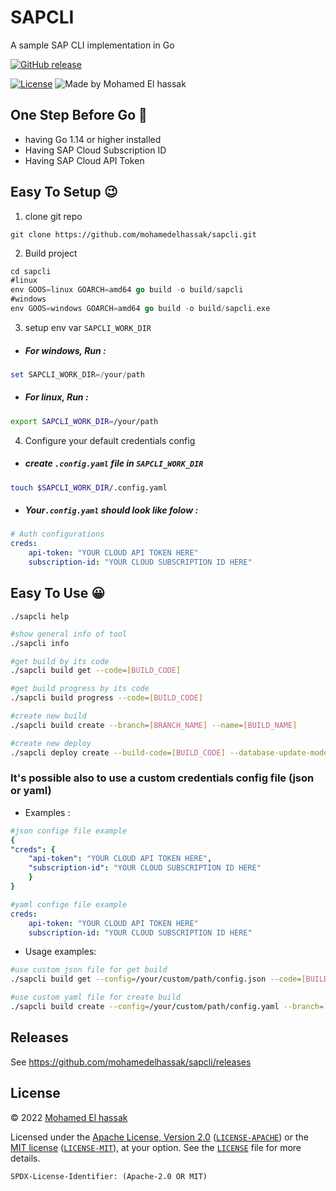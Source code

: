 # SAPCLI
A sample SAP CLI implementation in Go

[![GitHub release](https://img.shields.io/github/release/moul/banner.svg)](https://github.com/mohamedelhassak/sapcli/releases)

[![License](https://img.shields.io/badge/license-Apache--2.0%20%2F%20MIT-%2397ca00.svg)](https://github.com/mohamedelhassak/sapcli/blob/main/LICENSE)
![Made by Mohamed El hassak](https://img.shields.io/badge/made%20by-Mohamed%20El%20hassak-blue.svg?style=flat)

## One Step Before Go 🙂 <a name="requis"></a>
* having Go 1.14 or higher installed
* Having SAP Cloud Subscription ID
* Having SAP Cloud API Token
  

## Easy To Setup 😉 <a name="setup"></a>
1.  clone git repo 

```shell
git clone https://github.com/mohamedelhassak/sapcli.git
```
2.  Build project

```go
cd sapcli
#linux
env GOOS=linux GOARCH=amd64 go build -o build/sapcli
#windows
env GOOS=windows GOARCH=amd64 go build -o build/sapcli.exe
```
3. setup env var ``SAPCLI_WORK_DIR``
* ##### For windows, Run :
```powershell
set SAPCLI_WORK_DIR=/your/path
```
* ##### For linux, Run :
```bash
export SAPCLI_WORK_DIR=/your/path
```
4. Configure your default credentials config
* ##### create `.config.yaml` file in ``SAPCLI_WORK_DIR``
 ```bash
touch $SAPCLI_WORK_DIR/.config.yaml
```
* ##### Your`.config.yaml` should look like folow :
```yaml
# Auth configurations
creds:
	api-token: "YOUR CLOUD API TOKEN HERE"
	subscription-id: "YOUR CLOUD SUBSCRIPTION ID HERE"
```
  
## Easy To Use 😀 <a name="usage"></a>

`./sapcli help`

```bash
#show general info of tool
./sapcli info

#get build by its code
./sapcli build get --code=[BUILD_CODE]

#get build progress by its code
./sapcli build progress --code=[BUILD_CODE]

#create new build
./sapcli build create --branch=[BRANCH_NAME] --name=[BUILD_NAME]

#create new deploy
./sapcli deploy create --build-code=[BUILD_CODE] --database-update-mode=[DB_UPDAT_MODE] --strategy=[STRATEGY] --env=[ENV]
```

### It's possible also to use a custom credentials config file (json or yaml)
- Examples :
```yaml
#json confige file example
{
"creds": {
	"api-token": "YOUR CLOUD API TOKEN HERE",
	"subscription-id": "YOUR CLOUD SUBSCRIPTION ID HERE"
	}
}
```

```yaml
#yaml confige file example
creds:
	api-token: "YOUR CLOUD API TOKEN HERE"
	subscription-id: "YOUR CLOUD SUBSCRIPTION ID HERE"
```
- Usage examples:
```bash
#use custom json file for get build
./sapcli build get --config=/your/custom/path/config.json --code=[BUILD_CODE] 

#use custom yaml file for create build
./sapcli build create --config=/your/custom/path/config.yaml --branch=[BRANCH_NAME] --name=[BUILD_NAME]
```

## Releases

See https://github.com/mohamedelhassak/sapcli/releases

## License

© 2022 [Mohamed El hassak]()

Licensed under the [Apache License, Version 2.0](https://www.apache.org/licenses/LICENSE-2.0) ([`LICENSE-APACHE`](LICENSE-APACHE)) or the [MIT license](https://opensource.org/licenses/MIT) ([`LICENSE-MIT`](LICENSE-MIT)), at your option. See the [`LICENSE`](LICENSE) file for more details.

`SPDX-License-Identifier: (Apache-2.0 OR MIT)`